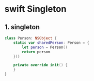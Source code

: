 # swift Singleton

## 1. singleton

```swift
class Person: NSObject {
    static var sharedPerson: Person = {
        let person = Person()
        return person
    }()

    private override init() {
    }
}
```
